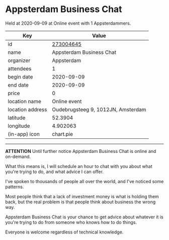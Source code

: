 # Appsterdam Business Chat
Held at 2020-09-09 at Online event with 1 Appsterdammers.
        
|Key|Value
|---|---|
|id|[273004645](https://www.meetup.com/appsterdam/events/273004645/)|
|name|Appsterdam Business Chat|
|organizer|Appsterdam|
|attendees|1|
|begin date|2020-09-09|
|end date|2020-09-09|
|price|0|
|location name|Online event|
|location address|Oudebrugsteeg 9, 1012JN, Amsterdam|
|latitude|52.3904|
|longitude|4.902063|
|(in-app) icon|chart.pie|

---

**ATTENTION** Until further notice Appsterdam Business Chat is online and on-demand.

What this means is, I will schedule an hour to chat with you about what you're trying to do, and what advice I can offer.

I've spoken to thousands of people all over the world, and I've noticed some patterns.

Most people think that a lack of investment money is what is holding them back, but the real problem is that people think about business the wrong way.

Appsterdam Business Chat is your chance to get advice about whatever it is you're trying to do from someone who knows how to do things.

Everyone is welcome regardless of technical knowledge.



